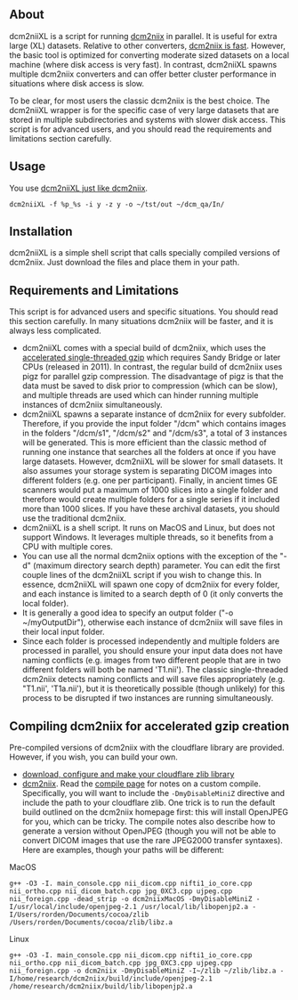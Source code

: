 ## About

dcm2niiXL is a script for running [dcm2niix](https://github.com/rordenlab/dcm2niix) in parallel. It is useful for extra large (XL) datasets. Relative to other converters, [dcm2niix is fast](https://www.nitrc.org/plugins/mwiki/index.php/dcm2nii:MainPage#Alternatives). However, the basic tool is optimized for converting moderate sized datasets on a local machine (where disk access is very fast). In contrast, dcm2niiXL spawns multiple dcm2niix converters and can offer better cluster performance in situations where disk access is slow.

To be clear, for most users the classic dcm2niix is the best choice. The dcm2niiXL wrapper is for the specific case of very large datasets that are stored in multiple subdirectories and systems with slower disk access. This script is for advanced users, and you should read the requirements and limitations section carefully.

## Usage

You use [dcm2niiXL just like dcm2niix](https://www.nitrc.org/plugins/mwiki/index.php/dcm2nii:MainPage#General_Usage).

```
dcm2niiXL -f %p_%s -i y -z y -o ~/tst/out ~/dcm_qa/In/
```

## Installation

dcm2niiXL is a simple shell script that calls specially compiled versions of dcm2niix. Just download the files and place them in your path.

## Requirements and Limitations

This script is for advanced users and specific situations. You should read this section carefully. In many situations dcm2niix will be faster, and it is always less complicated.

- dcm2niiXL comes with a special build of dcm2niix, which uses the [accelerated single-threaded gzip](https://github.com/cloudflare/zlib) which requires Sandy Bridge or later CPUs (released in 2011). In contrast, the regular build of dcm2niix uses pigz for parallel gzip compression. The disadvantage of pigz is that the data must be saved to disk prior to compression (which can be slow), and multiple threads are used which can hinder running multiple instances of dcm2niix simultaneously.
 - dcm2niiXL spawns a separate instance of dcm2niix for every subfolder. Therefore, if you provide the input folder "/dcm" which contains images in the folders "/dcm/s1", "/dcm/s2" and "/dcm/s3", a total of 3 instances will be generated. This is more efficient than the classic method of running one instance that searches all the folders at once if you have large datasets. However, dcm2niiXL will be slower for small datasets. It also assumes your storage system is separating DICOM images into different folders (e.g. one per participant). Finally, in ancient times GE scanners would put a maximum of 1000 slices into a single folder and therefore would create multiple folders for a single series if it included more than 1000 slices. If you have these archival datasets, you should use the traditional dcm2niix.
 - dcm2niiXL is a shell script. It runs on MacOS and Linux, but does not support Windows. It leverages multiple threads, so it benefits from a CPU with multiple cores.
 - You can use all the normal dcm2niix options with the exception of the "-d" (maximum directory search depth) parameter. You can edit the first couple lines of the dcm2niiXL script if you wish to change this. In essence, dcm2niiXL will spawn one copy of dcm2niix for every folder, and each instance is limited to a search depth of 0 (it only converts the local folder).
  - It is generally a good idea to specify an output folder ("-o ~/myOutputDir"), otherwise each instance of dcm2niix will save files in their local input folder.
  - Since each folder is processed independently and multiple folders are processed in parallel, you should ensure your input data does not have naming conflicts (e.g. images from two different people that are in two different folders will both be named 'T1.nii'). The classic single-threaded dcm2niix detects naming conflicts and will save files appropriately (e.g. "T1.nii', 'T1a.nii'), but it is theoretically possible (though unlikely) for this process to be disrupted if two instances are running simultaneously.

## Compiling dcm2niix for accelerated gzip creation

Pre-compiled versions of dcm2niix with the cloudflare library are provided. However, if you wish, you can build your own.

- [download, configure and make your cloudflare zlib library](https://github.com/cloudflare/zlib)
- [dcm2niix](https://github.com/rordenlab/dcm2niix). Read the [compile page](https://github.com/rordenlab/dcm2niix/blob/master/COMPILE.md) for notes on a custom compile. Specifically, you will want to include the `-DmyDisableMiniZ` directive and include the path to your cloudflare zlib. One trick is to run the default build outlined on the dcm2niix homepage first: this will install OpenJPEG for you, which can be tricky. The compile notes also describe how to generate a version without OpenJPEG (though you will not be able to convert DICOM images that use the rare JPEG2000 transfer syntaxes). Here are examples, though your paths will be different:

MacOS

```
g++ -O3 -I. main_console.cpp nii_dicom.cpp nifti1_io_core.cpp nii_ortho.cpp nii_dicom_batch.cpp jpg_0XC3.cpp ujpeg.cpp nii_foreign.cpp -dead_strip -o dcm2niixMacOS -DmyDisableMiniZ -I/usr/local/include/openjpeg-2.1 /usr/local/lib/libopenjp2.a -I/Users/rorden/Documents/cocoa/zlib /Users/rorden/Documents/cocoa/zlib/libz.a
```

Linux
```
g++ -O3 -I. main_console.cpp nii_dicom.cpp nifti1_io_core.cpp nii_ortho.cpp nii_dicom_batch.cpp jpg_0XC3.cpp ujpeg.cpp nii_foreign.cpp -o dcm2niix -DmyDisableMiniZ -I~/zlib ~/zlib/libz.a -I/home/research/dcm2niix/build/include/openjpeg-2.1 /home/research/dcm2niix/build/lib/libopenjp2.a
```
